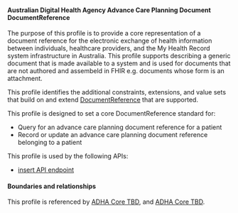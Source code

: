 #### Australian Digital Health Agency Advance Care Planning Document DocumentReference
The purpose of this profile is to provide a core representation of a document reference for the electronic exchange of health information between individuals, healthcare providers, and the My Health Record system infrastructure in Australia. This profile supports describing a generic document that is made available to a system and is used for documents that are not authored and assembeld in FHIR e.g. documents whose form is an attachment.

This profile identifies the additional constraints, extensions, and value sets that build on and extend [DocumentReference](http://hl7.org/fhir/R4/documentreference.html) that are supported. 

This profile is designed to set a core DocumentReference standard for:
* Query for an advance care planning document reference for a patient
* Record or update an advance care planning document reference belonging to a patient

This profile is used by the following APIs:
* [insert API endpoint](StructureDefinition-TBD-1.html)


#### Boundaries and relationships
This profile is referenced by 
[ADHA Core TBD](StructureDefinition-dh-TBD-core-1.html), and 
[ADHA Core TBD](StructureDefinition-dh-TBD-core-1.html).
